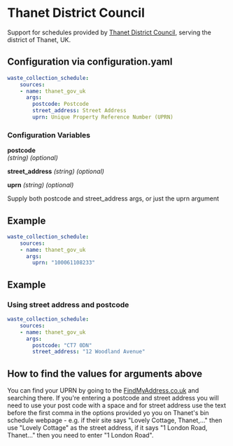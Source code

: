 # Thanet District Council

Support for schedules provided by [Thanet District Council](https://www.thanet.gov.uk/online-services/your-collection-day/), serving the
district of Thanet, UK.

## Configuration via configuration.yaml

```yaml
waste_collection_schedule:
    sources:
    - name: thanet_gov_uk
      args:
        postcode: Postcode
        street_address: Street Address
        uprn: Unique Property Reference Number (UPRN)
```

### Configuration Variables

**postcode**  
*(string) (optional)*

**street_address**
*(string) (optional)*

**uprn**
*(string) (optional)*

Supply both postcode and street_address args, or just the uprn argument

## Example

```yaml
waste_collection_schedule:
    sources:
    - name: thanet_gov_uk
      args:
        uprn: "100061108233"
```

## Example
### Using street address and postcode

```yaml
waste_collection_schedule:
    sources:
    - name: thanet_gov_uk
      args:
        postcode: "CT7 0DN"
        street_address: "12 Woodland Avenue"
```

## How to find the values for arguments above

You can find your UPRN by going to the [FindMyAddress.co.uk](https://www.findmyaddress.co.uk/) and searching there.
If you're entering a postcode and street address you will need to use your post code with a space and for street address use the text before the first comma in the options provided yo you on Thanet's bin schedule webpage - e.g. if their site says "Lovely Cottage, Thanet,..." then use "Lovely Cottage" as the street address, if it says "1 London Road, Thanet..." then you need to enter "1 London Road".
